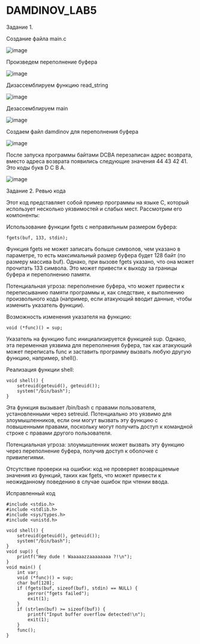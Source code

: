 # DAMDINOV_LAB5

Задание 1.

Создание файла main.c

![image](https://github.com/user-attachments/assets/6cc14521-c97f-414d-b93f-040af82e5e7d)

Произведем переполнение буфера

![image](https://github.com/user-attachments/assets/ac52b023-f821-4c91-bfd9-9e2fe3982b5b)

Дизассемблируем функцию read_string

![image](https://github.com/user-attachments/assets/87735c9f-8667-45d6-91a2-c7ee1299e6ad)

Дезассемблируем main

![image](https://github.com/user-attachments/assets/03466106-f366-4219-8dfd-4c8dd7b7f15a)

Создаем файл damdinov для переполнения буфера

![image](https://github.com/user-attachments/assets/6598d27d-daa8-4638-865e-21ad13ffbb38)

После запуска программы байтами DCBA перезаписан адрес возврата,
вместо адреса возврата появились следующие значения 44 43 42 41. Это коды
букв D C B A.

![image](https://github.com/user-attachments/assets/4a3c5521-c078-4773-a73c-8ed4020d6445)


Задание 2. Ревью кода

Этот код представляет собой пример программы на языке C, который использует несколько уязвимостей и слабых мест. Рассмотрим его компоненты:

Использование функции fgets с неправильным размером буфера:
```
fgets(buf, 133, stdin);
```
Функция fgets не может записать больше символов, чем указано в параметре, то есть максимальный размер буфера будет 128 байт (по размеру массива buf). Однако, при вызове fgets указано, что она может прочитать 133 символа. Это может привести к выходу за границы буфера и переполнению памяти.

Потенциальная угроза: переполнение буфера, что может привести к переписыванию памяти программы и, как следствие, к выполнению произвольного кода (например, если атакующий вводит данные, чтобы изменить указатель функции).

Возможность изменения указателя на функцию:
```
void (*func)() = sup;
```
Указатель на функцию func инициализируется функцией sup. Однако, эта переменная уязвима для переполнения буфера, так как атакующий может переписать func и заставить программу вызвать любую другую функцию, например, shell().

Реализация функции shell:
```
void shell() {
    setreuid(geteuid(), geteuid());
    system("/bin/bash");
}
```
Эта функция вызывает /bin/bash с правами пользователя, установленными через setreuid. Потенциально это уязвимо для злоумышленников, если они могут вызвать эту функцию с повышенными правами, поскольку могут получить доступ к командной строке с правами другого пользователя.

Потенциальная угроза: злоумышленник может вызвать эту функцию через переполнение буфера, получив доступ к оболочке с привилегиями.

Отсутствие проверки на ошибки: код не проверяет возвращаемые значения из функций, таких как fgets, что может привести к неожиданному поведению в случае ошибок при чтении ввода.

Исправленный код 
```
#include <stdio.h>
#include <stdlib.h>
#include <sys/types.h>
#include <unistd.h>

void shell() {
    setreuid(geteuid(), geteuid());
    system("/bin/bash");
}
void sup() {
    printf("Hey dude ! Waaaaazzaaaaaaaa ?!\n");
}
void main() {
    int var;
    void (*func)() = sup;
    char buf[128];
    if (fgets(buf, sizeof(buf), stdin) == NULL) {
        perror("fgets failed");
        exit(1);
    }
    if (strlen(buf) >= sizeof(buf)) {
        printf("Input buffer overflow detected!\n");
        exit(1);
    }
    func(); 
}
```
